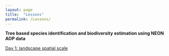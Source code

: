 ```yaml
---
layout: page
title:  "Lessons"
permalink: /Lessons/
---
```


**Tree based species identification and biodiversity estimation using NEON AOP data**

[Day 1: landscape spatial scale]()
